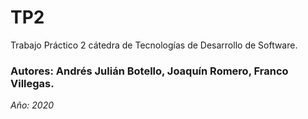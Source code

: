 # TP2
Trabajo Práctico 2 cátedra de Tecnologías de Desarrollo de Software. 

### Autores: Andrés Julián Botello, Joaquín Romero, Franco Villegas.

*Año: 2020*
